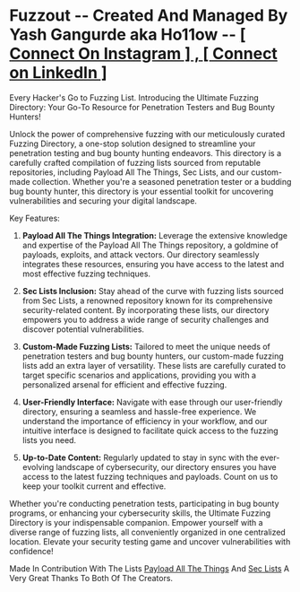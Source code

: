 # Fuzzout -- Created And Managed By Yash Gangurde aka Ho11ow -- <a href="https://www.instagram.com/ho11ow.exe/" target="_blank">[ Connect On Instagram ] , </a>  <a href="https://www.linkedin.com/in/yash-gangurde-ba2634226/" target="_blank"> [ Connect on LinkedIn ]</a>
Every Hacker's Go to Fuzzing List.
Introducing the Ultimate Fuzzing Directory: Your Go-To Resource for Penetration Testers and Bug Bounty Hunters!

Unlock the power of comprehensive fuzzing with our meticulously curated Fuzzing Directory, a one-stop solution designed to streamline your penetration testing and bug bounty hunting endeavors. This directory is a carefully crafted compilation of fuzzing lists sourced from reputable repositories, including Payload All The Things, Sec Lists, and our custom-made collection. Whether you're a seasoned penetration tester or a budding bug bounty hunter, this directory is your essential toolkit for uncovering vulnerabilities and securing your digital landscape.

Key Features:

1. **Payload All The Things Integration:**
   Leverage the extensive knowledge and expertise of the Payload All The Things repository, a goldmine of payloads, exploits, and attack vectors. Our directory seamlessly integrates these resources, ensuring you have access to the latest and most effective fuzzing techniques.

2. **Sec Lists Inclusion:**
   Stay ahead of the curve with fuzzing lists sourced from Sec Lists, a renowned repository known for its comprehensive security-related content. By incorporating these lists, our directory empowers you to address a wide range of security challenges and discover potential vulnerabilities.

3. **Custom-Made Fuzzing Lists:**
   Tailored to meet the unique needs of penetration testers and bug bounty hunters, our custom-made fuzzing lists add an extra layer of versatility. These lists are carefully curated to target specific scenarios and applications, providing you with a personalized arsenal for efficient and effective fuzzing.

4. **User-Friendly Interface:**
   Navigate with ease through our user-friendly directory, ensuring a seamless and hassle-free experience. We understand the importance of efficiency in your workflow, and our intuitive interface is designed to facilitate quick access to the fuzzing lists you need.

5. **Up-to-Date Content:**
   Regularly updated to stay in sync with the ever-evolving landscape of cybersecurity, our directory ensures you have access to the latest fuzzing techniques and payloads. Count on us to keep your toolkit current and effective.

Whether you're conducting penetration tests, participating in bug bounty programs, or enhancing your cybersecurity skills, the Ultimate Fuzzing Directory is your indispensable companion. Empower yourself with a diverse range of fuzzing lists, all conveniently organized in one centralized location. Elevate your security testing game and uncover vulnerabilities with confidence!

Made In Contribution With The Lists <a href="https://github.com/swisskyrepo/PayloadsAllTheThings" target="_blank">Payload All The Things</a>
And <a href="https://github.com/danielmiessler/SecLists" target="_blank">Sec Lists</a> A Very Great Thanks To Both Of The Creators.

